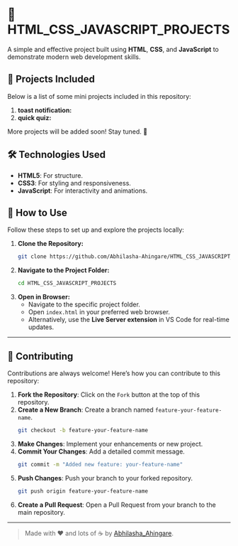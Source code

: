 

# 🚀 **HTML_CSS_JAVASCRIPT_PROJECTS**

A simple and effective project built using **HTML**, **CSS**, and **JavaScript** to demonstrate modern web development skills.

## 🚀 Projects Included

Below is a list of some mini projects included in this repository:

1. **toast notification:**
2. **quick quiz:**

More projects will be added soon! Stay tuned. 🎉


## 🛠️ Technologies Used

- **HTML5**: For structure.
- **CSS3**: For styling and responsiveness.
- **JavaScript**: For interactivity and animations.

## 🌟 How to Use

Follow these steps to set up and explore the projects locally:

1. **Clone the Repository:**
   ```bash
   git clone https://github.com/Abhilasha-Ahingare/HTML_CSS_JAVASCRIPT_PROJECTS.git
   ```
2. **Navigate to the Project Folder:**
   ```bash
   cd HTML_CSS_JAVASCRIPT_PROJECTS
   ```
3. **Open in Browser:**
   - Navigate to the specific project folder.
   - Open `index.html` in your preferred web browser.
   - Alternatively, use the **Live Server extension** in VS Code for real-time updates.

---

## 🤝 Contributing

Contributions are always welcome! Here’s how you can contribute to this repository:

1. **Fork the Repository**: Click on the `Fork` button at the top of this repository.
2. **Create a New Branch**: Create a branch named `feature-your-feature-name`.
   ```bash
   git checkout -b feature-your-feature-name
   ```
3. **Make Changes**: Implement your enhancements or new project.
4. **Commit Your Changes**: Add a detailed commit message.
   ```bash
   git commit -m "Added new feature: your-feature-name"
   ```
5. **Push Changes**: Push your branch to your forked repository.
   ```bash
   git push origin feature-your-feature-name
   ```
6. **Create a Pull Request**: Open a Pull Request from your branch to the main repository.
---

> Made with ❤️ and lots of ☕ by [Abhilasha_Ahingare](https://github.com/Abhilasha-Ahingare).

